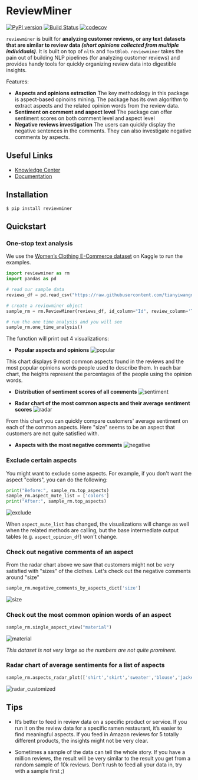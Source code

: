 # ReviewMiner 

[![PyPI version](https://badge.fury.io/py/reviewminer.svg)](https://badge.fury.io/py/reviewminer)
[![Build Status](https://travis-ci.org/tianyiwangnova/2021_project__ReviewMiner.svg?branch=main)](https://travis-ci.org/tianyiwangnova/2021_project__ReviewMiner)
[![codecov](https://codecov.io/gh/tianyiwangnova/2021_project__ReviewMiner/branch/main/graph/badge.svg?token=X8OKTSU13D)](https://codecov.io/gh/tianyiwangnova/2021_project__ReviewMiner)

`reviewminer` is built for **analyzing customer reviews, or any text datasets that are similar to review data _(short opinions 
collected from multiple individuals)_**. It is built on top of `nltk` and `TextBlob`. 
`reviewminer` takes the pain out of building NLP pipelines (for analyzing customer reviews) and provides handy tools 
for quickly organizing review data into digestible insights. 

Features:
* **Aspects and opinions extraction** The key methodology in this package is aspect-based opinoins mining. The package has 
its own algorithm to extract aspects and the related opinion words from the review data. 
* **Sentiment on comment and aspect level** The package can offer sentiment scores on both comment level and aspect level
* **Negative reviews investigation** The users can quickly display the negative sentences in the comments. They can also 
investigate negative comments by aspects.

## Useful Links

* [Knowledge Center](https://github.com/tianyiwangnova/2021_project__ReviewMiner/wiki/Knowledge-Center)
* [Documentation](https://github.com/tianyiwangnova/2021_project__ReviewMiner/wiki/Documentation)

## Installation
```
$ pip install reviewminer
```

## Quickstart

### One-stop text analysis

We use the [Women’s Clothing E-Commerce dataset](https://www.kaggle.com/nicapotato/womens-ecommerce-clothing-reviews) on Kaggle to run the examples. 

```python
import reviewminer as rm
import pandas as pd

# read our sample data
reviews_df = pd.read_csv("https://raw.githubusercontent.com/tianyiwangnova/2021_project__ReviewMiner/main/sample_data/Womens%20Clothing%20E-Commerce%20Reviews.csv")

# create a reviewminer object 
sample_rm = rm.ReviewMiner(reviews_df, id_column="Id", review_column='Text')

# run the one time analysis and you will see 
sample_rm.one_time_analysis()
```

The function will print out 4 visualizations:

* **Popular aspects and opinions**
![popular](https://raw.githubusercontent.com/tianyiwangnova/2021_project__ReviewMiner/main/sample_data/popular_aspects_example.png)

This chart displays 9 most common aspects found in the reviews and the most popular opinions words people used to 
describe them. In each bar chart, the heights represent the percentages of the people using the opinion words.

* **Distribution of sentiment scores of all comments**
![sentiment](https://raw.githubusercontent.com/tianyiwangnova/2021_project__ReviewMiner/main/sample_data/sentiment_score_example.png)

* **Radar chart of the most common aspects and their average sentiment scores**
![radar](https://raw.githubusercontent.com/tianyiwangnova/2021_project__ReviewMiner/main/sample_data/radar_chart_example.png)

From this chart you can quickly compare customers' average sentiment on each of the common aspects. Here "size" seems to be an aspect that customers are not quite satisfied with.

* **Aspects with the most negative comments**
![negative](https://raw.githubusercontent.com/tianyiwangnova/2021_project__ReviewMiner/main/sample_data/aspects_negative_example.png)

### Exclude certain aspects

You might want to exclude some aspects. For example, if you don't want the aspect "colors", you can do the following:
```python
print("Before:", sample_rm.top_aspects)
sample_rm.aspect_mute_list = ['colors']
print("After:", sample_rm.top_aspects)
```
![exclude](https://raw.githubusercontent.com/tianyiwangnova/2021_project__ReviewMiner/main/sample_data/top_aspects_example.png)

When `aspect_mute_list` has changed, the visualizations will change as well when the related methods are calling, but the 
base intermediate output tables (e.g. `aspect_opinion_df`) won't change.

### Check out negative comments of an aspect

From the radar chart above we saw that customers might not be very satisfied with "sizes" of the clothes. Let's check out the negative comments around "size"
```python
sample_rm.negative_comments_by_aspects_dict['size']
```
![size](https://raw.githubusercontent.com/tianyiwangnova/2021_project__ReviewMiner/main/sample_data/negative_sentences_example.png)

### Check out the most common opinion words of an aspect

```python
sample_rm.single_aspect_view("material")
```

![material](https://raw.githubusercontent.com/tianyiwangnova/2021_project__ReviewMiner/main/sample_data/material.png)

*This dataset is not very large so the numbers are not quite prominent.*

### Radar chart of average sentiments for a list of aspects

```python
sample_rm.aspects_radar_plot(['shirt','skirt','sweater','blouse','jacket','dress'])
```
![radar_customized](https://raw.githubusercontent.com/tianyiwangnova/2021_project__ReviewMiner/main/sample_data/radar_chart_customized_example.png)

## Tips

* It’s better to feed in review data on a specific product or service. If you run it on the review data for a specific 
ramen restaurant, it’s easier to find meaningful aspects. If you feed in Amazon reviews for 5 totally different
 products, the insights might not be very clear.
 
* Sometimes a sample of the data can tell the whole story. If you have a million reviews, the result will be very similar 
to the result you get from a random sample of 10k reviews. Don’t rush to feed all your data in, try with a sample first ;)














